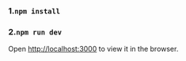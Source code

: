 ### 1.`npm install`





### 2.`npm run dev`

Open [http://localhost:3000](http://localhost:3000) to view it in the browser.

